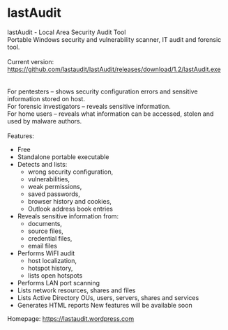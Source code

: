 # lastAudit
lastAudit - Local Area Security Audit Tool<br>
Portable Windows security and vulnerability scanner, IT audit and forensic tool.<br>
<br>
Current version:<br>
https://github.com/lastaudit/lastAudit/releases/download/1.2/lastAudit.exe<br>
<br>
<br>
For pentesters – shows security configuration errors and sensitive information stored on host.<br>
For forensic investigators – reveals sensitive information.<br>
For home users – reveals what information can be accessed, stolen and used by malware authors.<br>
<br>
Features:
- Free
- Standalone portable executable
- Detects and lists:
     - wrong security configuration,
     - vulnerabilities,
     - weak permissions,
     - saved passwords,
     - browser history and cookies,
     - Outlook address book entries
- Reveals sensitive information from: 
     - documents, 
     - source files, 
     - credential files, 
     - email files
- Performs WiFI audit
     - host localization, 
     - hotspot history,
     - lists open hotspots
- Performs LAN port scanning
- Lists network resources, shares and files
- Lists Active Directory OUs, users, servers, shares and services
- Generates HTML reports
New features will be available soon


Homepage: https://lastaudit.wordpress.com
